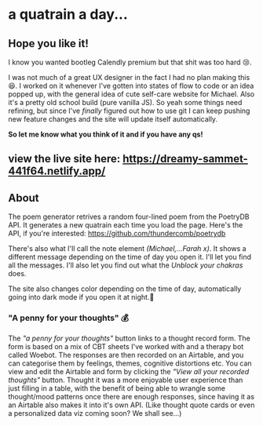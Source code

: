 
# a quatrain a day...

## Hope you like it!

I know you wanted bootleg Calendly premium but that shit was too hard 😢.

I was not much of a great UX designer in the fact I had no plan making this 😆. I worked on it whenever I've gotten into states of flow to code or an idea popped up, with the general idea of cute self-care website for Michael. Also it's a pretty old school build (pure vanilla JS). So yeah some things need refining, but since I've *finally* figured out how to use git I can keep pushing new feature changes and the site will update itself automatically.

**So let me know what you think of it and if you have any qs!**

## view the live site here: https://dreamy-sammet-441f64.netlify.app/

## About

The poem generator retrives a random four-lined poem from the PoetryDB API. It generates a new quatrain each time you load the page.
Here's the API, if you're interested: https://github.com/thundercomb/poetrydb

There's also what I'll call the note element *(Michael,...Farah x)*. It shows a different message depending on the time of day you open it. I'll let you find all the messages. I'll also let you find out what the *Unblock your chakras* does.

The site also changes color depending on the time of day, automatically going into dark mode if you open it at night.🌙

### "A penny for your thoughts" 💰

The *"a penny for your thoughts"* button links to a thought record form. The form is based on a mix of CBT sheets I've worked with and a therapy bot called Woebot. The responses are then recorded on an Airtable, and you can categorise them by feelings, themes, cognitive distortions etc. You can view and edit the Airtable and form by clicking the *"View all your recorded thoughts"* button. Thought it was a more enjoyable user experience than just filling in a table, with the benefit of being able to wrangle some thought/mood patterns once there are enough responses, since having it as an Airtable also makes it into it's own API. (Like thought quote cards or even a personalized data viz coming soon? We shall see...) 


